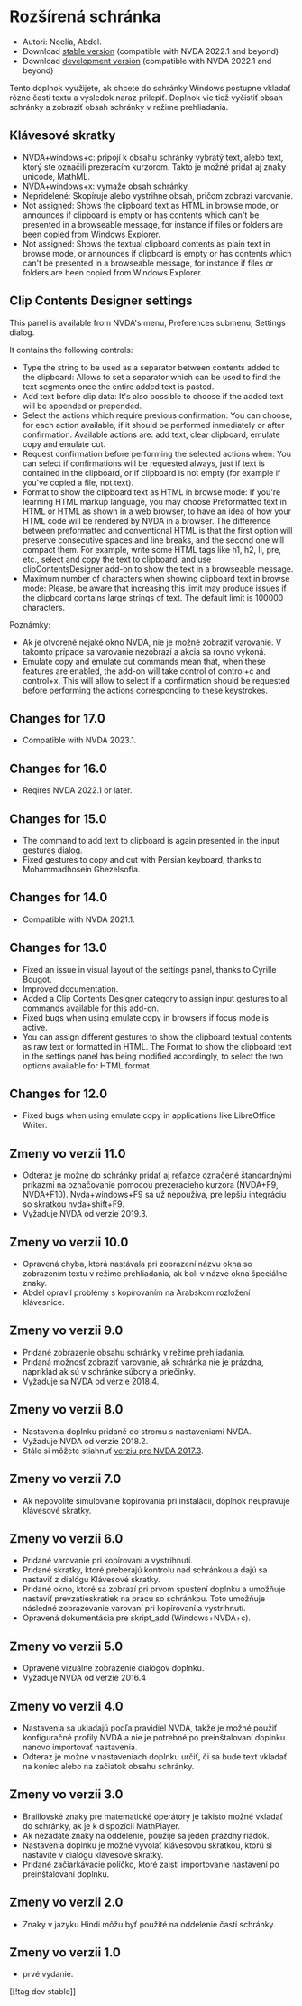 # Rozšírená schránka #

*	Autori: Noelia, Abdel.
*	Download [stable version][1] (compatible with NVDA 2022.1 and beyond)
*	Download [development version][2] (compatible with NVDA 2022.1 and beyond)

Tento doplnok využijete, ak chcete do schránky Windows postupne vkladať
rôzne časti textu a výsledok naraz prilepiť. Doplnok vie tiež vyčistiť obsah
schránky a zobraziť obsah schránky v režime prehliadania.

## Klávesové skratky ##
*	NVDA+windows+c: pripojí k obsahu schránky vybratý text, alebo text, ktorý
  ste označili prezeracím kurzorom. Takto je možné pridať aj znaky unicode,
  MathML.
*	NVDA+windows+x: vymaže obsah schránky.
*	Nepridelené: Skopíruje alebo vystrihne obsah, pričom zobrazí varovanie.
*	Not assigned: Shows the clipboard text as HTML in browse mode, or
  announces if clipboard is empty or has contents which can't be presented
  in a browseable message, for instance if files or folders are been copied
  from Windows Explorer.
*	Not assigned: Shows the textual clipboard contents as plain text in browse
  mode, or announces if clipboard is empty or has contents which can't be
  presented in a browseable message, for instance if files or folders are
  been copied from Windows Explorer.


## Clip Contents Designer settings ##

This panel is available from NVDA's menu, Preferences submenu, Settings
dialog.

It contains the following controls:

* Type the string to be used as a separator between contents added to the
  clipboard: Allows to set a separator which can be used to find the text
  segments once the entire added text is pasted.
* Add text before clip data: It's also possible to choose if the added text
  will be appended or prepended.
* Select the actions which require previous confirmation: You can choose,
  for each action available, if it should be performed inmediately or after
  confirmation. Available actions are: add text, clear clipboard, emulate
  copy and emulate cut.
* Request confirmation before performing the selected actions when: You can
  select if confirmations will be requested always, just if text is
  contained in the clipboard, or if clipboard is not empty (for example if
  you've copied a file, not text).
* Format to show the clipboard text as HTML in browse mode: If you're
  learning HTML markup language, you may choose Preformatted text in HTML or
  HTML as shown in a web browser, to have an idea of how your HTML code will
  be rendered by NVDA in a browser. The difference between preformatted and
  conventional HTML is that the first option will preserve consecutive
  spaces and line breaks, and the second one will compact them.  For
  example, write some HTML tags like h1, h2, li, pre, etc., select and copy
  the text to clipboard, and use clipContentsDesigner add-on to show the
  text in a browseable message.
* Maximum number of characters when showing clipboard text in browse mode:
  Please, be aware that increasing this limit may produce issues if the
  clipboard contains large strings of text. The default limit is 100000
  characters.

Poznámky:

* Ak je otvorené nejaké okno NVDA, nie je možné zobraziť varovanie. V
  takomto prípade sa varovanie nezobrazí a akcia sa rovno vykoná.
* Emulate copy and emulate cut commands mean that, when these features are
  enabled, the add-on will take control of control+c and control+x. This
  will allow to select if a confirmation should be requested before
  performing the actions corresponding to these keystrokes.

## Changes for 17.0
* Compatible with NVDA 2023.1.

## Changes for 16.0
* Reqires NVDA 2022.1 or later.

## Changes for 15.0
* The command to add text to clipboard is again presented in the input
  gestures dialog.
* Fixed gestures to copy and cut with Persian keyboard, thanks to
  Mohammadhosein Ghezelsofla.

## Changes for 14.0
* Compatible with NVDA 2021.1.

## Changes for 13.0 
* Fixed an issue in visual layout of the settings panel, thanks to Cyrille
  Bougot.
* Improved documentation.
* Added a Clip Contents Designer category to assign input gestures to all
  commands available for this add-on.
* Fixed bugs when using emulate copy in browsers if focus mode is active.
* You can assign different gestures to show the clipboard textual contents
  as raw text or formatted in HTML. The Format to show the clipboard text in
  the settings panel has being modified accordingly, to select the two
  options available for HTML format.

## Changes for 12.0
* Fixed bugs when using emulate copy in applications like LibreOffice
  Writer.

## Zmeny vo verzii 11.0
* Odteraz je možné do schránky pridať aj reťazce označené štandardnými
  príkazmi na označovanie pomocou prezeracieho kurzora (NVDA+F9,
  NVDA+F10). Nvda+windows+F9 sa už nepoužíva, pre lepšiu integráciu so
  skratkou nvda+shift+F9.
* Vyžaduje NVDA od verzie 2019.3.

## Zmeny vo verzii 10.0
* Opravená chyba, ktorá nastávala pri zobrazení názvu okna so zobrazením
  textu v režime prehliadania, ak boli v názve okna špeciálne znaky.
* Abdel opravil problémy s kopírovaním na Arabskom rozložení klávesnice.

## Zmeny vo verzii 9.0

* Pridané zobrazenie obsahu schránky v režime prehliadania.
* Pridaná možnosť zobraziť varovanie, ak schránka nie je prázdna, napríklad
  ak sú v schránke súbory a priečinky.
* Vyžaduje sa NVDA od verzie 2018.4.

## Zmeny vo verzii 8.0 ##

* Nastavenia doplnku pridané do stromu s nastaveniami NVDA.
* Vyžaduje NVDA od verzie 2018.2.
* Stále si môžete stiahnuť [verziu pre NVDA 2017.3][3].

## Zmeny vo verzii 7.0

* Ak nepovolíte simulovanie kopírovania pri inštalácii, doplnok neupravuje
  klávesové skratky.

## Zmeny vo verzii 6.0

*	 Pridané varovanie pri kopírovaní a vystrihnutí.
*	Pridané skratky, ktoré preberajú kontrolu nad schránkou a dajú sa nastaviť z dialógu Klávesové skratky.
*	 Pridané okno, ktoré sa zobrazí pri prvom spustení doplnku a umožňuje nastaviť prevzatieskratiek na prácu so schránkou. Toto umožňuje následné zobrazovanie varovaní pri kopírovaní a vystrihnutí.
*	Opravená dokumentácia pre skript_add (Windows+NVDA+c).

## Zmeny vo verzii 5.0 ##

*	Opravené vizuálne zobrazenie dialógov doplnku.
*	Vyžaduje NVDA od verzie 2016.4

## Zmeny vo verzii 4.0 ##
*	Nastavenia sa ukladajú podľa pravidiel NVDA, takže je možné použiť
  konfiguračné profily NVDA a nie je potrebné po preinštalovaní doplnku
  nanovo importovať nastavenia.
*	Odteraz je možné v nastaveniach doplnku určiť, či sa bude text vkladať na
  koniec alebo na začiatok obsahu schránky. 

## Zmeny vo verzii 3.0 ##
*	Braillovské znaky pre matematické operátory je takisto možné vkladať do
  schránky, ak je k dispozícii MathPlayer.
*	Ak nezadáte znaky na oddelenie, použije sa jeden prázdny riadok.
*	Nastavenia doplnku je možné vyvolať klávesovou skratkou, ktorú si
  nastavíte v dialógu klávesové skratky.
*	Pridané začiarkávacie políčko, ktoré zaistí importovanie nastavení po
  preinštalovaní doplnku.

## Zmeny vo verzii 2.0 ##
*	Znaky v jazyku Hindi môžu byť použité na oddelenie častí schránky.

## Zmeny vo verzii 1.0 ##
*	prvé vydanie.

[[!tag dev stable]]

[1]: https://addons.nvda-project.org/files/get.php?file=ccd

[2]: https://addons.nvda-project.org/files/get.php?file=ccd-dev

[3]: https://addons.nvda-project.org/files/get.php?file=ccd-o
